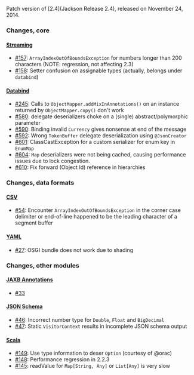 Patch version of [2.4](Jackson Release 2.4), released on November 24, 2014.

### Changes, core

#### [Streaming](../../jackson-core)

* [#157](../../jackson-core/issues/157): `ArrayIndexOutOfBoundsException` for numbers longer than 200 characters (NOTE: regression, not affecting 2.3)
* [#158](../../jackson-core/issues/158): Setter confusion on assignable types (actually, belongs under `databind`)

#### [Databind](../../jackson-databind)

* [#245](../../jackson-databind/issues/245): Calls to `ObjectMapper.addMixInAnnotations()` on an instance returned by `ObjectMapper.copy()` don't work
* [#580](../../jackson-databind/issues/580): delegate deserializers choke on a (single) abstract/polymorphic parameter
* [#590](../../jackson-databind/issues/590): Binding invalid `Currency` gives nonsense at end of the message
* [#592](../../jackson-databind/issues/592): Wrong `TokenBuffer` delegate deserialization using `@JsonCreator`
* [#601](../../jackson-databind/issues/592): ClassCastException for a custom serializer for enum key in `EnumMap`
* [#604](../../jackson-databind/issues/604): `Map` deserializers were not being cached, causing performance issues due to lock congestion.
* [#610](../../jackson-databind/issues/610): Fix forward (Object Id) reference in hierarchies

### Changes, data formats

#### [CSV](../../jackson-dataformat-csv)

* [#54](../../jackson-dataformat-csv/issues/54): Encounter `ArrayIndexOutOfBoundsException` in the corner case delimiter or end-of-line happened to be the leading character of a segment buffer

#### [YAML](../../jackson-dataformat-yaml)

* [#27](../../jackson-dataformat-yaml/issues/27): OSGI bundle does not work due to shading

### Changes, other modules

#### [JAXB Annotations](../../jackson-module-jaxb-annotations)

* [#33](../../jackson-module-jaxb-annotations/issues/33)

#### [JSON Schema](../../jackson-module-jsonSchema)

* [#46](../../jackson-module-jsonSchema/issues/46): Incorrect number type for `Double`, `Float` and `BigDecimal`
* [#47](../../jackson-module-jsonSchema/issues/47): Static `VisitorContext` results in incomplete JSON schema output

#### [Scala](../../jackson-module-scala)

* [#149](../../jackson-module-scala/issues/149): Use type information to deser `Option` (courtesy of @orac)
* [#148](../../jackson-module-scala/issues/148): Performance regression in 2.2.3
* [#145](../../jackson-module-scala/issues/145): readValue for `Map[String, Any]` or `List[Any]` is very slow